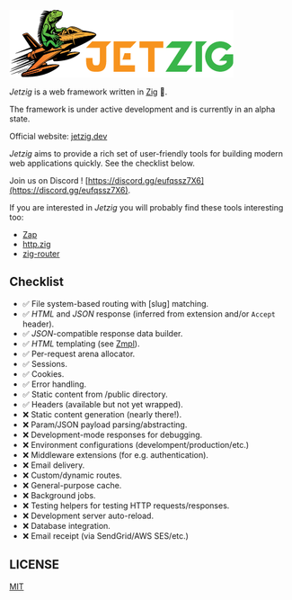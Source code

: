 ![Jetzig Logo](public/jetzig.png)

_Jetzig_ is a web framework written in [Zig](https://ziglang.org) :lizard:.

The framework is under active development and is currently in an alpha state.

Official website: [jetzig.dev](https://www.jetzig.dev/)

_Jetzig_ aims to provide a rich set of user-friendly tools for building modern web applications quickly. See the checklist below.

Join us on Discord ! [https://discord.gg/eufqssz7X6](https://discord.gg/eufqssz7X6).

If you are interested in _Jetzig_ you will probably find these tools interesting too:

* [Zap](https://github.com/zigzap/zap)
* [http.zig](https://github.com/karlseguin/http.zig)
* [zig-router](https://github.com/Cloudef/zig-router)

## Checklist

* :white_check_mark: File system-based routing with [slug] matching.
* :white_check_mark: _HTML_ and _JSON_ response (inferred from extension and/or `Accept` header).
* :white_check_mark: _JSON_-compatible response data builder.
* :white_check_mark: _HTML_ templating (see [Zmpl](https://github.com/jetzig-framework/zmpl)).
* :white_check_mark: Per-request arena allocator.
* :white_check_mark: Sessions.
* :white_check_mark: Cookies.
* :white_check_mark: Error handling.
* :white_check_mark: Static content from /public directory.
* :white_check_mark: Headers (available but not yet wrapped).
* :x: Static content generation (nearly there!).
* :x: Param/JSON payload parsing/abstracting.
* :x: Development-mode responses for debugging.
* :x: Environment configurations (develompent/production/etc.)
* :x: Middleware extensions (for e.g. authentication).
* :x: Email delivery.
* :x: Custom/dynamic routes.
* :x: General-purpose cache.
* :x: Background jobs.
* :x: Testing helpers for testing HTTP requests/responses.
* :x: Development server auto-reload.
* :x: Database integration.
* :x: Email receipt (via SendGrid/AWS SES/etc.)

## LICENSE

[MIT](LICENSE)
